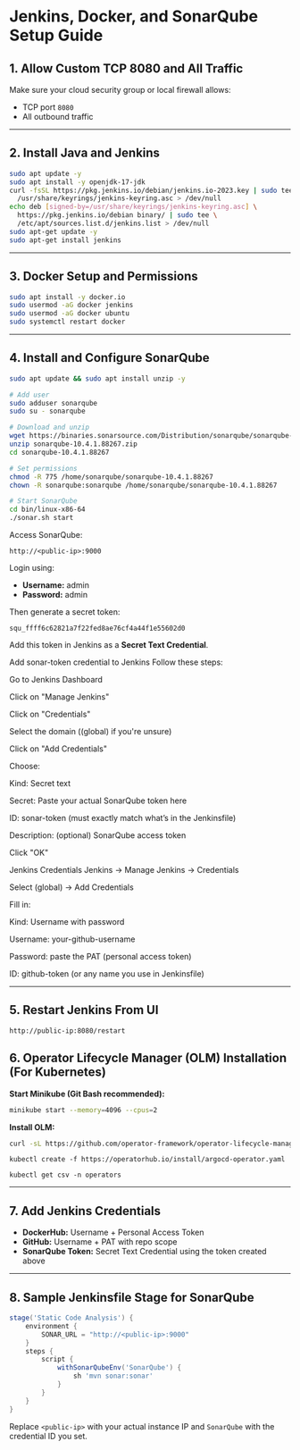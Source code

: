 # Jenkins, Docker, and SonarQube Setup Guide

## 1. Allow Custom TCP 8080 and All Traffic
Make sure your cloud security group or local firewall allows:
- TCP port `8080`
- All outbound traffic

---

## 2. Install Java and Jenkins

```bash
sudo apt update -y
sudo apt install -y openjdk-17-jdk
curl -fsSL https://pkg.jenkins.io/debian/jenkins.io-2023.key | sudo tee \
  /usr/share/keyrings/jenkins-keyring.asc > /dev/null
echo deb [signed-by=/usr/share/keyrings/jenkins-keyring.asc] \
  https://pkg.jenkins.io/debian binary/ | sudo tee \
  /etc/apt/sources.list.d/jenkins.list > /dev/null
sudo apt-get update -y
sudo apt-get install jenkins
````

---

## 3. Docker Setup and Permissions

```bash
sudo apt install -y docker.io
sudo usermod -aG docker jenkins
sudo usermod -aG docker ubuntu
sudo systemctl restart docker
```

---

## 4. Install and Configure SonarQube

```bash
sudo apt update && sudo apt install unzip -y

# Add user
sudo adduser sonarqube
sudo su - sonarqube

# Download and unzip
wget https://binaries.sonarsource.com/Distribution/sonarqube/sonarqube-10.4.1.88267.zip
unzip sonarqube-10.4.1.88267.zip
cd sonarqube-10.4.1.88267

# Set permissions
chmod -R 775 /home/sonarqube/sonarqube-10.4.1.88267
chown -R sonarqube:sonarqube /home/sonarqube/sonarqube-10.4.1.88267

# Start SonarQube
cd bin/linux-x86-64
./sonar.sh start
```

Access SonarQube:

```
http://<public-ip>:9000
```

Login using:

* **Username:** admin
* **Password:** admin

Then generate a secret token:

```
squ_ffff6c62821a7f22fed8ae76cf4a44f1e55602d0
```

Add this token in Jenkins as a **Secret Text Credential**.


Add sonar-token credential to Jenkins
Follow these steps:

Go to Jenkins Dashboard

Click on "Manage Jenkins"

Click on "Credentials"

Select the domain ((global) if you're unsure)

Click on "Add Credentials"

Choose:

Kind: Secret text

Secret: Paste your actual SonarQube token here

ID: sonar-token (must exactly match what’s in the Jenkinsfile)

Description: (optional) SonarQube access token

Click "OK" 

Jenkins Credentials
Jenkins → Manage Jenkins → Credentials

Select (global) → Add Credentials

Fill in:

Kind: Username with password

Username: your-github-username

Password: paste the PAT (personal access token)

ID: github-token (or any name you use in Jenkinsfile)

---

## 5. Restart Jenkins From UI
```
http://public-ip:8080/restart
```

## 6. Operator Lifecycle Manager (OLM) Installation (For Kubernetes)

**Start Minikube (Git Bash recommended):**

```bash
minikube start --memory=4096 --cpus=2
```

**Install OLM:**

```bash
curl -sL https://github.com/operator-framework/operator-lifecycle-manager/releases/download/v0.32.0/install.sh | bash -s v0.32.0
```

```
kubectl create -f https://operatorhub.io/install/argocd-operator.yaml
```

```
kubectl get csv -n operators
```
---

## 7. Add Jenkins Credentials

* **DockerHub:** Username + Personal Access Token
* **GitHub:** Username + PAT with repo scope
* **SonarQube Token:** Secret Text Credential using the token created above

---

## 8. Sample Jenkinsfile Stage for SonarQube

```groovy
stage('Static Code Analysis') {
    environment {
        SONAR_URL = "http://<public-ip>:9000"
    }
    steps {
        script {
            withSonarQubeEnv('SonarQube') {
                sh 'mvn sonar:sonar'
            }
        }
    }
}
```
Replace `<public-ip>` with your actual instance IP and `SonarQube` with the credential ID you set.


